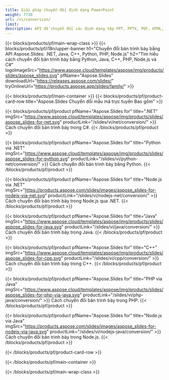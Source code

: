 ```yaml
---
title: Giải pháp chuyển đổi định dạng PowerPoint
weight: 7730
url: /vi/conversion/
limit: 
description: API để chuyển đổi các định dạng tệp PPT, PPTX, PDF, HTML, POTX, POTM và ODP
---
```


{{< blocks/products/pf/main-wrap-class >}}
{{< blocks/products/pf/i18n/upper-banner h1="Chuyển đổi bản trình bày bằng API Aspose.Slides: .NET, Java, C++, Python, PHP, Node.js" h2="Tìm hiểu cách chuyển đổi bản trình bày bằng Python, Java, C++, PHP, Node.js và C#" logoImageSrc="https://www.aspose.cloud/templates/aspose/img/products/slides/aspose_slides.svg" pfName="Aspose.Slides" downloadUrl="https://releases.aspose.com/slides/" tryOnlineUrl="https://products.aspose.app/slides/family/" >}}

{{< blocks/products/pf/main-container >}}
{{< blocks/products/pf/product-card-row title="Aspose.Slides Chuyển đổi mẫu mã trực tuyến Bao gồm" >}}

{{< blocks/products/pf/product pfName="Aspose.Slides for" title=".NET" imgSrc="https://www.aspose.cloud/templates/aspose/img/products/slides/aspose_slides-for-net.svg" productLink="/slides/vi/net/conversion/" >}}
Cách chuyển đổi bản trình bày trong C#.
{{< /blocks/products/pf/product >}}

{{< blocks/products/pf/product pfName="Aspose.Slides for" title="Python via .NET" imgSrc="https://www.aspose.cloud/templates/aspose/img/products/slides/aspose_slides-for-python.svg" productLink="/slides/vi/python-net/conversion/" >}}
Cách chuyển đổi bản trình bày bằng Python.
{{< /blocks/products/pf/product >}}

{{< blocks/products/pf/product pfName="Aspose.Slides for" title="Node.js via .NET" imgSrc="https://products.aspose.com/slides/images/aspose_slides-for-nodejs-via-net.svg" productLink="/slides/vi/nodejs-net/conversion/" >}}
Cách chuyển đổi bản trình bày trong Node.js qua .NET.
{{< /blocks/products/pf/product >}}

{{< blocks/products/pf/product pfName="Aspose.Slides for" title="Java" imgSrc="https://www.aspose.cloud/templates/aspose/img/products/slides/aspose_slides-for-java.svg" productLink="/slides/vi/java/conversion/" >}}
Cách chuyển đổi bản trình bày trong Java.
{{< /blocks/products/pf/product >}}

{{< blocks/products/pf/product pfName="Aspose.Slides for" title="C++" imgSrc="https://www.aspose.cloud/templates/aspose/img/products/slides/aspose_slides-for-cpp.svg" productLink="/slides/vi/cpp/conversion/" >}}
Cách chuyển đổi bản trình bày trong C++.
{{< /blocks/products/pf/product >}}

{{< blocks/products/pf/product pfName="Aspose.Slides for" title="PHP via Java" imgSrc="https://www.aspose.cloud/templates/aspose/img/products/slides/aspose_slides-for-php-via-java.svg" productLink="/slides/vi/php-java/conversion/" >}}
Cách chuyển đổi bản trình bày trong PHP.
{{< /blocks/products/pf/product >}}

{{< blocks/products/pf/product pfName="Aspose.Slides for" title="Node.js via Java" imgSrc="https://products.aspose.com/slides/images/aspose_slides-for-nodejs-via-java.svg" productLink="/slides/vi/nodejs-java/conversion/" >}}
Cách chuyển đổi bản trình bày trong Node.js.
{{< /blocks/products/pf/product >}}

{{< /blocks/products/pf/product-card-row >}}

{{< /blocks/products/pf/main-container >}}

{{< /blocks/products/pf/main-wrap-class >}}